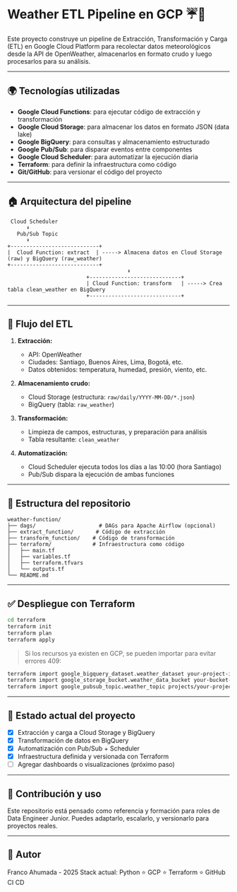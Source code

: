 # Weather ETL Pipeline en GCP ☔️🚀

Este proyecto construye un pipeline de Extracción, Transformación y Carga (ETL) en Google Cloud Platform para recolectar datos meteorológicos desde la API de OpenWeather, almacenarlos en formato crudo y luego procesarlos para su análisis.

---

## 🌍 Tecnologías utilizadas

* **Google Cloud Functions**: para ejecutar código de extracción y transformación
* **Google Cloud Storage**: para almacenar los datos en formato JSON (data lake)
* **Google BigQuery**: para consultas y almacenamiento estructurado
* **Google Pub/Sub**: para disparar eventos entre componentes
* **Google Cloud Scheduler**: para automatizar la ejecución diaria
* **Terraform**: para definir la infraestructura como código
* **Git/GitHub**: para versionar el código del proyecto

---

## 🏠 Arquitectura del pipeline

```
 Cloud Scheduler
      ⬇
   Pub/Sub Topic
      ⬇
+----------------------------+
|  Cloud Function: extract  | -----> Almacena datos en Cloud Storage (raw) y BigQuery (raw_weather)
+----------------------------+
                                      ⬇
                         +-----------------------------+
                         | Cloud Function: transform   | -----> Crea tabla clean_weather en BigQuery
                         +-----------------------------+
```

---

## 🚀 Flujo del ETL

1. **Extracción:**

   * API: OpenWeather
   * Ciudades: Santiago, Buenos Aires, Lima, Bogotá, etc.
   * Datos obtenidos: temperatura, humedad, presión, viento, etc.

2. **Almacenamiento crudo:**

   * Cloud Storage (estructura: `raw/daily/YYYY-MM-DD/*.json`)
   * BigQuery (tabla: `raw_weather`)

3. **Transformación:**

   * Limpieza de campos, estructuras, y preparación para análisis
   * Tabla resultante: `clean_weather`

4. **Automatización:**

   * Cloud Scheduler ejecuta todos los días a las 10:00 (hora Santiago)
   * Pub/Sub dispara la ejecución de ambas funciones

---

## 📁 Estructura del repositorio

```
weather-function/
├── dags/                    # DAGs para Apache Airflow (opcional)
├── extract_function/       # Código de extracción
├── transform_function/    # Código de transformación
├── terraform/             # Infraestructura como código
│   ├── main.tf
│   ├── variables.tf
│   ├── terraform.tfvars
│   └── outputs.tf
└── README.md
```

---

## ✅ Despliegue con Terraform

```bash
cd terraform
terraform init
terraform plan
terraform apply
```

> Si los recursos ya existen en GCP, se pueden importar para evitar errores 409:

```bash
terraform import google_bigquery_dataset.weather_dataset your-project-id:weather_analytics
terraform import google_storage_bucket.weather_data_bucket your-bucket-name
terraform import google_pubsub_topic.weather_topic projects/your-project-id/topics/weather-trigger
```

---

## 🚀 Estado actual del proyecto

* [x] Extracción y carga a Cloud Storage y BigQuery
* [x] Transformación de datos en BigQuery
* [x] Automatización con Pub/Sub + Scheduler
* [x] Infraestructura definida y versionada con Terraform
* [ ] Agregar dashboards o visualizaciones (próximo paso)

---

## 🤝 Contribución y uso

Este repositorio está pensado como referencia y formación para roles de Data Engineer Junior. Puedes adaptarlo, escalarlo, y versionarlo para proyectos reales.

---

## 🚀 Autor

Franco Ahumada - 2025
Stack actual: Python ⭐ GCP ⭐ Terraform ⭐ GitHub CI CD
